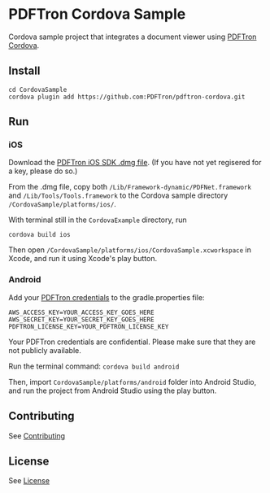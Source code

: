 # PDFTron Cordova Sample
Cordova sample project that integrates a document viewer using [PDFTron Cordova](https://github.com/PDFTron/pdftron-cordova).

## Install

```
cd CordovaSample
cordova plugin add https://github.com:PDFTron/pdftron-cordova.git
```

## Run

### iOS

Download the [PDFTron iOS SDK .dmg file](https://www.pdftron.com/documentation/ios/guides/getting-started/integrate-manual). (If you have not yet regisered for a key, please do so.)

From the .dmg file, copy both `/Lib/Framework-dynamic/PDFNet.framework` and `/Lib/Tools/Tools.framework` to the Cordova sample directory `/CordovaSample/platforms/ios/`.

With terminal still in the `CordovaExample` directory, run

```cordova build ios```

Then open `/CordovaSample/platforms/ios/CordovaSample.xcworkspace` in Xcode, and run it using Xcode's play button.

### Android
Add your [PDFTron credentials](https://www.pdftron.com/documentation/android/guides/getting-started/integrate-gradle?showkey=true) to the gradle.properties file:
```
AWS_ACCESS_KEY=YOUR_ACCESS_KEY_GOES_HERE
AWS_SECRET_KEY=YOUR_SECRET_KEY_GOES_HERE
PDFTRON_LICENSE_KEY=YOUR_PDFTRON_LICENSE_KEY
```
Your PDFTron credentials are confidential. Please make sure that they are not publicly available.

Run the terminal command: `cordova build android`

Then, import `CordovaSample/platforms/android` folder into Android Studio, and run the project from Android Studio using the play button.

## Contributing
See [Contributing](./CONTRIBUTING.md)

## License
See [License](./LICENSE)
